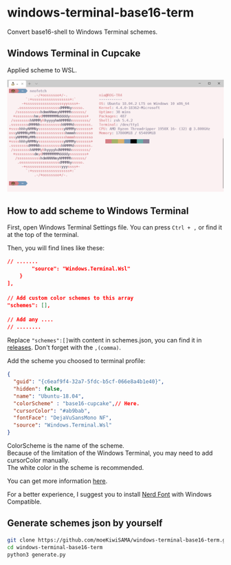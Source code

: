 # windows-terminal-base16-term

Convert base16-shell to Windows Terminal schemes.

## Windows Terminal in Cupcake

Applied scheme to WSL.

![cupcake](https://raw.githubusercontent.com/moeKiwiSAMA/windows-terminal-base16-term/master/img/screenshot.png)

## How to add scheme to Windows Terminal

First, open Windows Terminal Settings file.
You can press `Ctrl + ,` or find it at the top of the terminal.

Then, you will find lines like these:

```json
// .......
        "source": "Windows.Terminal.Wsl"
    }
],

// Add custom color schemes to this array
"schemes": [],

// Add any ....
// ........
```

Replace `"schemes":[]`with content in schemes.json, you can find it in [releases](https://github.com/moeKiwiSAMA/windows-terminal-base16-term/releases).
Don't forget with the `,(comma)`.

Add the scheme you choosed to terminal profile:

```json
{
  "guid": "{c6eaf9f4-32a7-5fdc-b5cf-066e8a4b1e40}",
  "hidden": false,
  "name": "Ubuntu-18.04",
  "colorScheme" : "base16-cupcake",// Here.
  "cursorColor": "#ab9bab",
  "fontFace": "DejaVuSansMono NF",
  "source": "Windows.Terminal.Wsl"
}
```

ColorScheme is the name of the scheme.  
Because of the limitation of the Windows Terminal, you may need to add cursorColor manually.  
The white color in the scheme is recommended.

You can get more information [here](https://github.com/microsoft/terminal/blob/master/doc/user-docs/UsingJsonSettings.md).

For a better experience, I suggest you to install [Nerd Font](https://github.com/ryanoasis/nerd-fonts/tree/master/patched-fonts) with Windows Compatible.

## Generate schemes json by yourself

```bash
git clone https://github.com/moeKiwiSAMA/windows-terminal-base16-term.git
cd windows-terminal-base16-term
python3 generate.py
```
